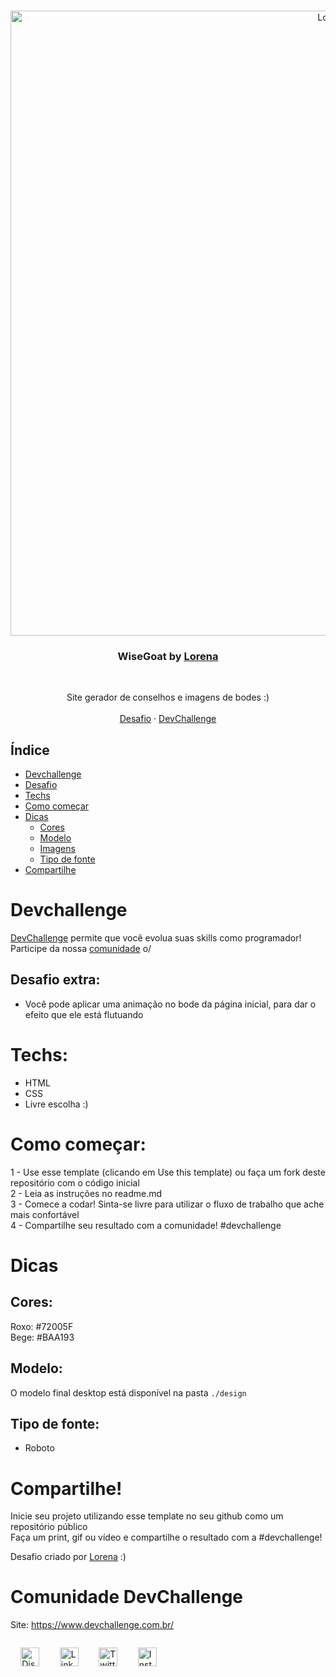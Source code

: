 <br />
<p align="center">
    <img src="https://i.imgur.com/u3OlLYj.png" alt="Logo" width="1000">

  <h3 align="center">WiseGoat by <a href="https://github.com/Lorenalgm">Lorena</a></h3>
 <br />
  <p align="center">
     Site gerador de conselhos e imagens de bodes :)
       <br />
    <br />
    <a href="https://github.com/devchallenge-io/wisegoat">Desafio</a>
    ·
    <a href="https://www.devchallenge.com.br/">DevChallenge</a>
  </p>
</p>

## Índice

* [Devchallenge](#devchallenge) 
* [Desafio](#desafio)
* [Techs](#techs)
* [Como começar](#como-começar)
* [Dicas](#dicas)  
  * [Cores](#cores)
  * [Modelo](#modelo)
  * [Imagens](#imagens)
  * [Tipo de fonte](#tipo-de-fonte)
* [Compartilhe](#compartilhe)

# Devchallenge
<a href="https://www.devchallenge.com.br/"> DevChallenge</a> permite que você evolua suas skills como programador! Participe da nossa <a href="https://discord.gg/yvYXhGj">comunidade</a> o/

## Desafio extra:
- Você pode aplicar uma animação no bode da página inicial, para dar o efeito que ele está flutuando


# Techs: 
- HTML
- CSS
- Livre escolha :)

# Como começar:
1 - Use esse template (clicando em Use this template) ou faça um fork deste repositório com o código inicial<br>
2 - Leia as instruções no readme.md<br>
3 - Comece a codar! Sinta-se livre para utilizar o fluxo de trabalho que ache mais confortável<br>
4 - Compartilhe seu resultado com a comunidade! #devchallenge

# Dicas

## Cores:
Roxo: #72005F<br>
Bege: #BAA193

## Modelo:
O modelo final desktop está disponível na pasta `./design`

## Tipo de fonte:
- Roboto

# Compartilhe!
Inicie seu projeto utilizando esse template no seu github como um repositório público<br>
Faça um print, gif ou vídeo e compartilhe o resultado com a #devchallenge!<br>

Desafio criado por  <a href="https://www.linkedin.com/in/lorenagmontes/">Lorena</a> :)

# Comunidade DevChallenge
Site: https://www.devchallenge.com.br/ <br>

<div style="display:flex; align-items:center;justify-content:space-around;width:250px">
<a href="https://discord.gg/yvYXhGj"><img src="https://cdn3.iconfinder.com/data/icons/discord/64/discord_20-512.png" width="30px" height="30px" alt="Discord"></a>


<a href="https://www.linkedin.com/company/devchallenge/"><img src="https://image.flaticon.com/icons/svg/1384/1384014.svg" width="30px" height="30px" alt="Linkedin"></a>

<a href="https://twitter.com/dev_challenge"><img src="https://cdn3.iconfinder.com/data/icons/picons-social/57/43-twitter-512.png" width="30px" height="30px" alt="Twitter"></a>


<a href="https://www.instagram.com/devchallenge/"><img src="https://cdn4.iconfinder.com/data/icons/picons-social/57/38-instagram-3-512.png" width="30px" height="30px" alt="Instagram"></a>
</div>